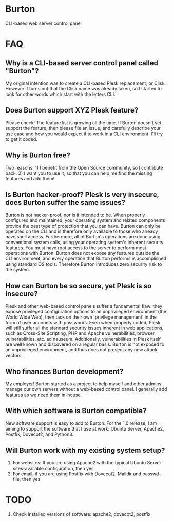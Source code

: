 Burton
======

CLI-based web server control panel


FAQ
===

Why is a CLI-based server control panel called "Burton"?
--------------------------------------------------------

My original intention was to create a CLI-based Plesk replacement, or Clisk. However it turns out that the Clisk name was already taken, so I started to look for other words which start with the letters CLI.

Does Burton support XYZ Plesk feature?
--------------------------------------

Please check! The feature list is growing all the time. If Burton doesn't yet support the feature, then please file an issue, and carefully describe your use case and how you would expect it to work in a CLI environment. I'll try to get it coded.

Why is Burton free?
-------------------

Two reasons: 1) I benefit from the Open Source community, so I contribute back. 2) I want you to use it, so that you can help me find the missing features and add them!

Is Burton hacker-proof? Plesk is very insecure, does Burton suffer the same issues?
-----------------------------------------------------------------------------------

Burton is not hacker-proof, nor is it intended to be. When properly configured and maintained, your operating system and related components provide the best type of protection that you can have. Burton can only be operated on the CLI and is therefore only available to those who already have shell access. Furthermore, all of Burton's operations are done using conventional system calls, using your operating system's inherent security features. You must have root access to the server to perform most operations with Burton. Burton does not expose any features outside the CLI environment, and every operation that Burton performs is accomplished using standard OS tools. Therefore Burton introduces zero security risk to the system.

How can Burton be so secure, yet Plesk is so insecure?
------------------------------------------------------

Plesk and other web-based control panels suffer a fundamental flaw: they expose privileged configuration options to an unprivileged environment (the World Wide Web), then tack on their own 'privilege management' in the form of user accounts with passwords. Even when properly coded, Plesk will still suffer all the standard security issues inherent in web applications, such as Cross-Site Scripting, PHP and Apache vulnerabilities, browser vulnerabilities, etc. ad nauseum. Additionally, vulnerabilities in Plesk itself are well known and discovered on a regular basis. Burton is not exposed to an unprivileged environment, and thus does not present any new attack vectors.

Who finances Burton development?
--------------------------------

My employer! Burton started as a project to help myself and other admins manage our own servers without a web-based control panel. I generally add features as we need them in-house.

With which software is Burton compatible?
-----------------------------------------

New software support is easy to add to Burton. For the 1.0 release, I am aiming to support the software that I use at work: Ubuntu Server, Apache2, Postfix, Dovecot2, and Python3.

Will Burton work with my existing system setup?
-----------------------------------------------

1. For websites: If you are using Apache2 with the typical Ubuntu Server sites-available configuration, then yes.
2. For email, if you are using Postfix with Dovecot2, Maildir and passwd-file, then yes.


TODO
====

1. Check installed versions of software: apache2, dovecot2, postfix

